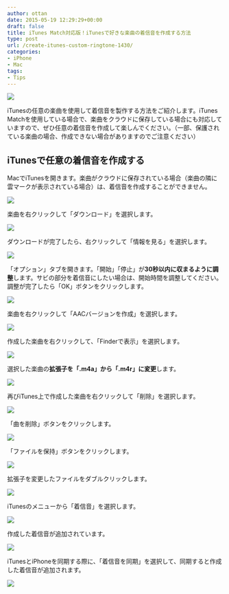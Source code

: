 ```yaml
---
author: ottan
date: 2015-05-19 12:29:29+00:00
draft: false
title: iTunes Match対応版！iTunesで好きな楽曲の着信音を作成する方法
type: post
url: /create-itunes-custom-ringtone-1430/
categories:
- iPhone
- Mac
tags:
- Tips
---
```


![](/uploads/2015/05/150518-5559f03265fbb.jpg)






iTunesの任意の楽曲を使用して着信音を製作する方法をご紹介します。iTunes Matchを使用している場合で、楽曲をクラウドに保存している場合にも対応していますので、ぜひ任意の着信音を作成して楽しんでください。（一部、保護されている楽曲の場合、作成できない場合がありますのでご注意ください）





## iTunesで任意の着信音を作成する





MacでiTunesを開きます。楽曲がクラウドに保存されている場合（楽曲の隣に雲マークが表示されている場合）は、着信音を作成することができません。





![](/uploads/2015/05/150518-5559eb0479cc7.png)






楽曲を右クリックして「ダウンロード」を選択します。





![](/uploads/2015/05/150518-5559eb070b35b.png)






ダウンロードが完了したら、右クリックして「情報を見る」を選択します。





![](/uploads/2015/05/150518-5559eb0a7feba.png)






「オプション」タブを開きます。「開始」「停止」が**30秒以内に収まるように調整**します。サビの部分を着信音にしたい場合は、開始時間を調整してください。調整が完了したら「OK」ボタンをクリックします。





![](/uploads/2015/05/150518-5559eb0df1f1e.png)






楽曲を右クリックして「AACバージョンを作成」を選択します。





![](/uploads/2015/05/150518-5559eb10bb442.png)






作成した楽曲を右クリックして、「Finderで表示」を選択します。





![](/uploads/2015/05/150518-5559eb1480321.png)






選択した楽曲の**拡張子を「.m4a」から「.m4r」に変更**します。





![](/uploads/2015/05/150519-555b2caa4ca8f.png)






再びiTunes上で作成した楽曲を右クリックして「削除」を選択します。





![](/uploads/2015/05/150518-5559eb1ba7093.png)






「曲を削除」ボタンをクリックします。





![](/uploads/2015/05/150518-5559eb1f3f880.png)






「ファイルを保持」ボタンをクリックします。





![](/uploads/2015/05/150518-5559eb2134cb6.png)






拡張子を変更したファイルをダブルクリックします。





![](/uploads/2015/05/150519-555b2caa4ca8f.png)






iTunesのメニューから「着信音」を選択します。





![](/uploads/2015/05/150518-5559eb235c989.png)






作成した着信音が追加されています。





![](/uploads/2015/05/150518-5559eb3895ca7.png)






iTunesとiPhoneを同期する際に、「着信音を同期」を選択して、同期すると作成した着信音が追加されます。





![](/uploads/2015/05/150519-555b2cad520b4.png)

